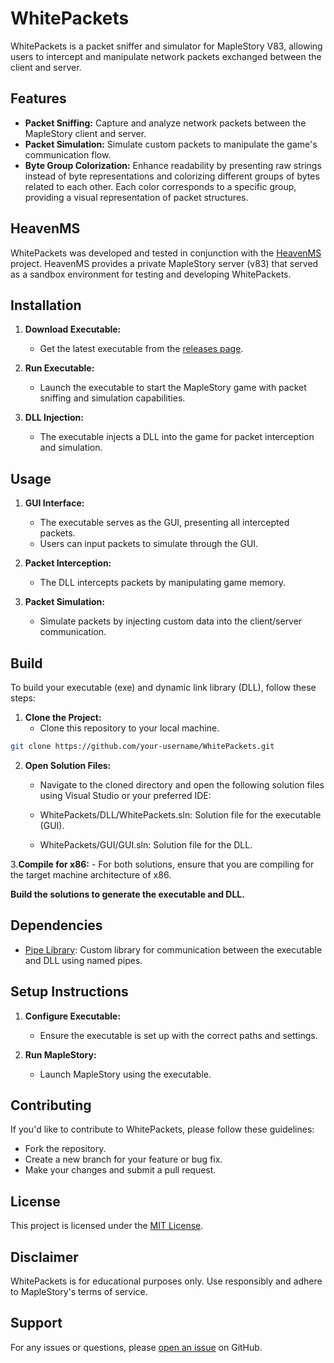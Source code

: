 # WhitePackets

WhitePackets is a packet sniffer and simulator for MapleStory V83, allowing users to intercept and manipulate network packets exchanged between the client and server.

## Features

- **Packet Sniffing:** Capture and analyze network packets between the MapleStory client and server.
- **Packet Simulation:** Simulate custom packets to manipulate the game's communication flow.
- **Byte Group Colorization:** Enhance readability by presenting raw strings instead of byte representations and colorizing different groups of bytes related to each other. Each color corresponds to a specific group, providing a visual representation of packet structures.

## HeavenMS

WhitePackets was developed and tested in conjunction with the [HeavenMS](https://www.google.com/search?q=heavenms&rlz=1C1GCEA_enIL1061IL1061&oq=heavenms&gs_lcrp=EgZjaHJvbWUyBggAEEUYOTINCAEQLhiDARixAxiABDIGCAIQIxgnMgoIAxAuGNQCGIAEMgoIBBAuGNQCGIAEMgYIBRBFGDwyBggGEEUYPTIGCAcQRRg90gEIMzAxM2owajeoAgCwAgA&sourceid=chrome&ie=UTF-8) project. HeavenMS provides a private MapleStory server (v83) that served as a sandbox environment for testing and developing WhitePackets.

## Installation

1. **Download Executable:**
   - Get the latest executable from the [releases page](link-to-releases).

2. **Run Executable:**
   - Launch the executable to start the MapleStory game with packet sniffing and simulation capabilities.

3. **DLL Injection:**
   - The executable injects a DLL into the game for packet interception and simulation.

## Usage

1. **GUI Interface:**
   - The executable serves as the GUI, presenting all intercepted packets.
   - Users can input packets to simulate through the GUI.

2. **Packet Interception:**
   - The DLL intercepts packets by manipulating game memory.

3. **Packet Simulation:**
   - Simulate packets by injecting custom data into the client/server communication.

## Build

To build your executable (exe) and dynamic link library (DLL), follow these steps:

1. **Clone the Project:**
   - Clone this repository to your local machine.

```bash
git clone https://github.com/your-username/WhitePackets.git
```
2. **Open Solution Files:**

   - Navigate to the cloned directory and open the following solution files using Visual Studio or your preferred IDE:

   - WhitePackets/DLL/WhitePackets.sln: Solution file for the executable (GUI).

   - WhitePackets/GUI/GUI.sln: Solution file for the DLL.

3.**Compile for x86:**
    - For both solutions, ensure that you are compiling for the target machine architecture of x86.

**Build the solutions to generate the executable and DLL.**

## Dependencies

- [Pipe Library](https://github.com/pelegweiss/Pipe): Custom library for communication between the executable and DLL using named pipes.


## Setup Instructions

1. **Configure Executable:**
   - Ensure the executable is set up with the correct paths and settings.

2. **Run MapleStory:**
   - Launch MapleStory using the executable.

## Contributing

If you'd like to contribute to WhitePackets, please follow these guidelines:
- Fork the repository.
- Create a new branch for your feature or bug fix.
- Make your changes and submit a pull request.

## License

This project is licensed under the [MIT License](LICENSE).

## Disclaimer

WhitePackets is for educational purposes only. Use responsibly and adhere to MapleStory's terms of service.

## Support

For any issues or questions, please [open an issue](link-to-issues) on GitHub.
